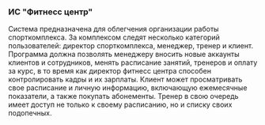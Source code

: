 <h3>ИС "Фитнесс центр"</h3>
Система предназначена для облегчения организации работы спорткомплекса. 
За комплексом следят несколько категорий пользователей: директор спорткомплекса, менеджер, тренер и клиент.<br> 
Программа должна позволять менеджеру вносить новые аккаунты клиентов и сотрудников, менять расписание занятий, тренеров и оплату за курс, в то время как директор фитнесс центра способен контролировать кадры и их зарплаты. Клиент может просматривать свое расписание и личную информацию, включающую ежемесячные показатели, а также покупать абонементы. Тренер в свою очередь имеет доступ не только к своему расписанию, но и списку своих подопечных. 

